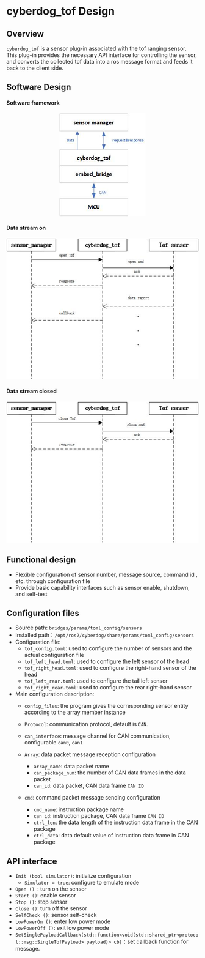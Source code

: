 # cyberdog_tof Design

##  Overview

``cyberdog_tof`` is a sensor plug-in associated with the tof ranging sensor. This plug-in provides the necessary API interface for controlling the sensor, and converts the collected tof data into a ros message format and feeds it back to the client side.

## Software Design

#### Software framework

<center>

 ![avatar](./image/cyberdog_tof/cyberdog_tof.png)

</center>

#### Data stream on

<center>

 ![avatar](./image/cyberdog_tof/cyberdog_tof_open_flow.png)
 
</center>

#### Data stream closed

<center>

 ![avatar](./image/cyberdog_tof/cyberdog_tof_close_flow.png)

</center>

## Functional design

- Flexible configuration of sensor number, message source, command id , etc. through configuration file
- Provide basic capability interfaces such as sensor enable, shutdown, and self-test

## Configuration files

- Source path: ``bridges/params/toml_config/sensors``
- Installed path：``/opt/ros2/cyberdog/share/params/toml_config/sensors``
- Configuration file:
  - ``tof_config.toml``: used to configure the number of sensors and the actual configuration file
  - ``tof_left_head.toml``: used to configure the left sensor of the head
  - ``tof_right_head.toml``: used to configure the right-hand sensor of the head
  - ``tof_left_rear.toml``: used to configure the tail left sensor
  - ``tof_right_rear.toml``: used to configure the rear right-hand sensor
- Main configuration description:
  - ``config_files``: the program gives the corresponding sensor entity according to the array member instance
  - ``Protocol``: communication protocol, default is ``CAN``.
  - ``can_interface``: message channel for CAN communication, configurable     ``can0``, ``can1``
  - ``Array``: data packet message reception configuration
    - ``array_name``: data packet name
    - ``can_package_num``: the number of CAN data frames in the data packet
    - ``can_id``: data packet, CAN data frame ``CAN ID``

  - ``cmd``: command packet message sending configuration
    - ``cmd_name``: instruction package name
    - ``can_id``: instruction package, CAN data frame ``CAN ID``
    - ``ctrl_len``: the data length of the instruction data frame in the CAN package
    - ``ctrl_data``: data default value of instruction data frame in CAN package

##  API interface
- ``Init (bool simulator)``: initialize configuration
  - ``Simulator = true``: configure to emulate mode
- ``Open () ``: turn on the sensor
- ``Start ()``: enable sensor
- ``Stop ()``: stop sensor
- ``Close ()``: turn off the sensor
- ``SelfCheck ()``: sensor self-check
- ``LowPowerOn ()``: enter low power mode
- ``LowPowerOff ()``: exit low power mode
- ``SetSinglePayloadCallback(std::function<void(std::shared_ptr<protocol::msg::SingleTofPayload> payload)> cb)``：set callback function for message.

